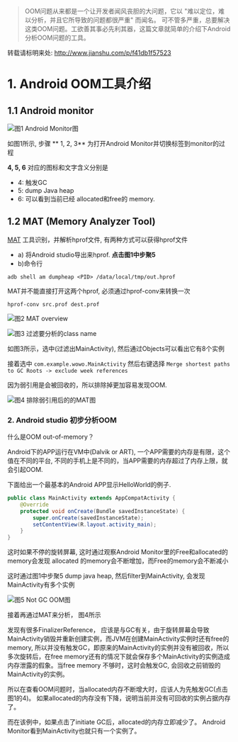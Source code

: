> OOM问题从来都是一个让开发者闻风丧胆的大问题，它以 "难以定位，难以分析，并且它所导致的问题都很严重" 而闻名。
> 可不管多严重，总要解决这类OOM问题。工欲善其事必先利其器，这篇文章就简单的介绍下Android分析OOM问题的工具。

转载请标明来处: http://www.jianshu.com/p/f41db1f57523
# 1. Android OOM工具介绍

## 1.1 Android monitor

![图1 Android Monitor图](http://upload-images.jianshu.io/upload_images/5688445-55ed9d312b3a281e.png?imageMogr2/auto-orient/strip%7CimageView2/2/w/1240)

如图1所示, 步骤 
** 1, 2, 3** 为打开Android Monitor并切换标签到monitor的过程

**4, 5, 6** 对应的图标和文字含义分别是

- 4: 触发GC
- 5: dump Java heap
- 6: 可以看到当前已经 allocated和free的 memory.

## 1.2 MAT (Memory Analyzer Tool)

[MAT](http://www.eclipse.org/mat/) 工具识别，并解析hprof文件,
有两种方式可以获得hprof文件

- a) 将Android studio导出来hprof. **点击图1中步聚5**
- b)命令行

```
adb shell am dumpheap <PID> /data/local/tmp/out.hprof
```

MAT并不能直接打开这两个hprof, 必须通过hprof-conv来转换一次

```
hprof-conv src.prof dest.prof
```

![图2 MAT overview](http://upload-images.jianshu.io/upload_images/5688445-03b5c401f82c4eb8.png?imageMogr2/auto-orient/strip%7CimageView2/2/w/1240)

![图3 过滤要分析的class name](http://upload-images.jianshu.io/upload_images/5688445-9afb1eae74e7b99a.png?imageMogr2/auto-orient/strip%7CimageView2/2/w/1240)

如图3所示，选中(过滤出MainActivity), 然后通过Objects可以看出它有8个实例

接着选中 `com.example.wowo.MainActivity` 然后右键选择
`Merge shortest paths to GC Roots -> exclude week references`

因为弱引用是会被回收的，所以排除掉更加容易发现OOM.

![图4 排除弱引用后的的MAT图](http://upload-images.jianshu.io/upload_images/5688445-c20e555019caa29b.png?imageMogr2/auto-orient/strip%7CimageView2/2/w/1240)

### 2. Android studio 初步分析OOM

什么是OOM out-of-memory？

Android下的APP运行在VM中(Dalvik or ART), 一个APP需要的内存是有限，这个值在不同的平台, 不同的手机上是不同的，当APP需要的内存超过了内存上限，就会引起OOM.

下面给出一个最基本的Android APP显示HelloWorld的例子.

```Java
public class MainActivity extends AppCompatActivity {
    @Override
    protected void onCreate(Bundle savedInstanceState) {
        super.onCreate(savedInstanceState);
        setContentView(R.layout.activity_main);
    }
}
```

这时如果不停的旋转屏幕, 这时通过观察Android Monitor里的Free和allocated的memory会发现 allocated 的memory会不断增加，而Free的memory会不断减小

这时通过图1中步聚5 dump java heap, 然后filter到MainActivity, 会发现MainActivity有多个实例

![图5 Not GC OOM图](http://upload-images.jianshu.io/upload_images/5688445-9ce8a623cfe2018c.png?imageMogr2/auto-orient/strip%7CimageView2/2/w/1240)

接着再通过MAT来分析， 图4所示

发现有很多FinalizerReference， 应该是与GC有关，由于旋转屏幕会导致MainActivity销毁并重新创建实例，而JVM在创建MainActivity实例时还有free的memory, 所以并没有触发GC，即原来的MainActivity的实例并没有被回收，所以多次旋转后，在free memory还有的情况下就会保存多个MainActivity的实例造成内存泄露的假象。当free memory 不够时，这时会触发GC, 会回收之前销毁的MainActivity的实例。

所以在查看OOM问题时，当allocated内存不断增大时，应该人为先触发GC(点击图1的4)。
如果allocated的内存没有下降，说明当前并没有可回收的实例占据内存了。

而在该例中，如果点击了initiate GC后，allocated的内存立即减少了。
Android Monitor看到MainActivity也就只有一个实例了。
